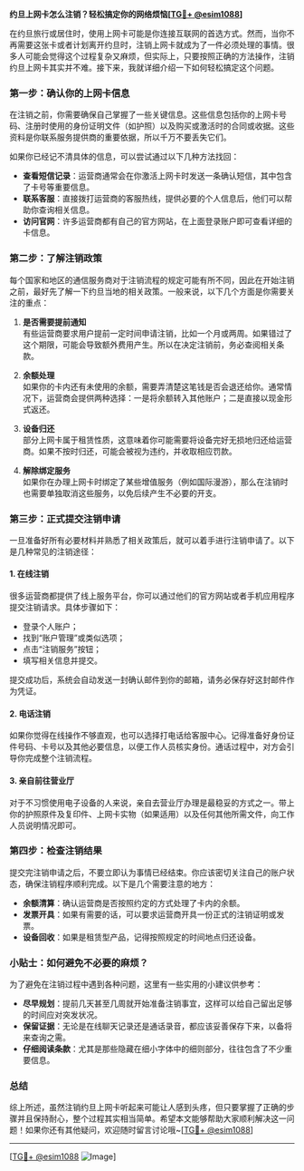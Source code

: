 **约旦上网卡怎么注销？轻松搞定你的网络烦恼[[TG💪+ @esim1088](https://t.me/s/esim1088)]**

在约旦旅行或居住时，使用上网卡可能是你连接互联网的首选方式。然而，当你不再需要这张卡或者计划离开约旦时，注销上网卡就成为了一件必须处理的事情。很多人可能会觉得这个过程复杂又麻烦，但实际上，只要按照正确的方法操作，注销约旦上网卡其实并不难。接下来，我就详细介绍一下如何轻松搞定这个问题。

### **第一步：确认你的上网卡信息**
在注销之前，你需要确保自己掌握了一些关键信息。这些信息包括你的上网卡号码、注册时使用的身份证明文件（如护照）以及购买或激活时的合同或收据。这些资料是你联系服务提供商的重要依据，所以千万不要丢失它们。

如果你已经记不清具体的信息，可以尝试通过以下几种方法找回：
- **查看短信记录**：运营商通常会在你激活上网卡时发送一条确认短信，其中包含了卡号等重要信息。
- **联系客服**：直接拨打运营商的客服热线，提供必要的个人信息后，他们可以帮助你查询相关信息。
- **访问官网**：许多运营商都有自己的官方网站，在上面登录账户即可查看详细的卡信息。

### **第二步：了解注销政策**
每个国家和地区的通信服务商对于注销流程的规定可能有所不同，因此在开始注销之前，最好先了解一下约旦当地的相关政策。一般来说，以下几个方面是你需要关注的重点：

1. **是否需要提前通知**  
   有些运营商要求用户提前一定时间申请注销，比如一个月或两周。如果错过了这个期限，可能会导致额外费用产生。所以在决定注销前，务必查阅相关条款。

2. **余额处理**  
   如果你的卡内还有未使用的余额，需要弄清楚这笔钱是否会退还给你。通常情况下，运营商会提供两种选择：一是将余额转入其他账户；二是直接以现金形式返还。

3. **设备归还**  
   部分上网卡属于租赁性质，这意味着你可能需要将设备完好无损地归还给运营商。如果不按时归还，可能会被视为违约，并收取相应罚款。

4. **解除绑定服务**  
   如果你在办理上网卡时绑定了某些增值服务（例如国际漫游），那么在注销时也需要单独取消这些服务，以免后续产生不必要的开支。

### **第三步：正式提交注销申请**
一旦准备好所有必要材料并熟悉了相关政策后，就可以着手进行注销申请了。以下是几种常见的注销途径：

#### 1. **在线注销**
   很多运营商都提供了线上服务平台，你可以通过他们的官方网站或者手机应用程序提交注销请求。具体步骤如下：
   - 登录个人账户；
   - 找到“账户管理”或类似选项；
   - 点击“注销服务”按钮；
   - 填写相关信息并提交。

   提交成功后，系统会自动发送一封确认邮件到你的邮箱，请务必保存好这封邮件作为凭证。

#### 2. **电话注销**
   如果你觉得在线操作不够直观，也可以选择打电话给客服中心。记得准备好身份证件号码、卡号以及其他必要信息，以便工作人员核实身份。通话过程中，对方会引导你完成整个注销流程。

#### 3. **亲自前往营业厅**
   对于不习惯使用电子设备的人来说，亲自去营业厅办理是最稳妥的方式之一。带上你的护照原件及复印件、上网卡实物（如果适用）以及任何其他所需文件，向工作人员说明情况即可。

### **第四步：检查注销结果**
提交完注销申请之后，不要立即认为事情已经结束。你应该密切关注自己的账户状态，确保注销程序顺利完成。以下是几个需要注意的地方：

- **余额清算**：确认运营商是否按照约定的方式处理了卡内的余额。
- **发票开具**：如果有需要的话，可以要求运营商开具一份正式的注销证明或发票。
- **设备回收**：如果是租赁型产品，记得按照规定的时间地点归还设备。

### **小贴士：如何避免不必要的麻烦？**
为了避免在注销过程中遇到各种问题，这里有一些实用的小建议供参考：

- **尽早规划**：提前几天甚至几周就开始准备注销事宜，这样可以给自己留出足够的时间应对突发状况。
- **保留证据**：无论是在线聊天记录还是通话录音，都应该妥善保存下来，以备将来查询之需。
- **仔细阅读条款**：尤其是那些隐藏在细小字体中的细则部分，往往包含了不少重要信息。

### **总结**
综上所述，虽然注销约旦上网卡听起来可能让人感到头疼，但只要掌握了正确的步骤并且保持耐心，整个过程其实相当简单。希望本文能够帮助大家顺利解决这一问题！如果你还有其他疑问，欢迎随时留言讨论哦~[[TG💪+ @esim1088](https://t.me/s/esim1088)]

---

[[TG💪+ @esim1088](https://t.me/s/esim1088) ![Image](https://i.postimg.cc/4NQfJmqS/Snipaste-2025-05-13-00-14-12.png)]